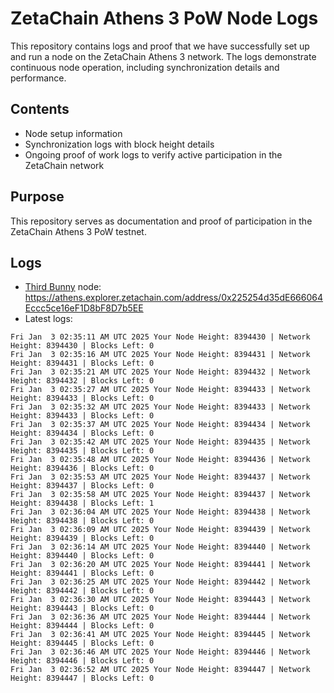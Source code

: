# ZetaChain Athens 3 PoW Node Logs
This repository contains logs and proof that we have successfully set up and run a node on the ZetaChain Athens 3 network. The logs demonstrate continuous node operation, including synchronization details and performance.

## Contents
- Node setup information
- Synchronization logs with block height details
- Ongoing proof of work logs to verify active participation in the ZetaChain network

## Purpose
This repository serves as documentation and proof of participation in the ZetaChain Athens 3 PoW testnet.

## Logs

- [Third Bunny](https://thirdbunny.xyz/) node: https://athens.explorer.zetachain.com/address/0x225254d35dE666064Eccc5ce16eF1D8bF8D7b5EE
- Latest logs:
```
Fri Jan  3 02:35:11 AM UTC 2025 Your Node Height: 8394430 | Network Height: 8394430 | Blocks Left: 0
Fri Jan  3 02:35:16 AM UTC 2025 Your Node Height: 8394431 | Network Height: 8394431 | Blocks Left: 0
Fri Jan  3 02:35:21 AM UTC 2025 Your Node Height: 8394432 | Network Height: 8394432 | Blocks Left: 0
Fri Jan  3 02:35:27 AM UTC 2025 Your Node Height: 8394433 | Network Height: 8394433 | Blocks Left: 0
Fri Jan  3 02:35:32 AM UTC 2025 Your Node Height: 8394433 | Network Height: 8394433 | Blocks Left: 0
Fri Jan  3 02:35:37 AM UTC 2025 Your Node Height: 8394434 | Network Height: 8394434 | Blocks Left: 0
Fri Jan  3 02:35:42 AM UTC 2025 Your Node Height: 8394435 | Network Height: 8394435 | Blocks Left: 0
Fri Jan  3 02:35:48 AM UTC 2025 Your Node Height: 8394436 | Network Height: 8394436 | Blocks Left: 0
Fri Jan  3 02:35:53 AM UTC 2025 Your Node Height: 8394437 | Network Height: 8394437 | Blocks Left: 0
Fri Jan  3 02:35:58 AM UTC 2025 Your Node Height: 8394437 | Network Height: 8394438 | Blocks Left: 1
Fri Jan  3 02:36:04 AM UTC 2025 Your Node Height: 8394438 | Network Height: 8394438 | Blocks Left: 0
Fri Jan  3 02:36:09 AM UTC 2025 Your Node Height: 8394439 | Network Height: 8394439 | Blocks Left: 0
Fri Jan  3 02:36:14 AM UTC 2025 Your Node Height: 8394440 | Network Height: 8394440 | Blocks Left: 0
Fri Jan  3 02:36:20 AM UTC 2025 Your Node Height: 8394441 | Network Height: 8394441 | Blocks Left: 0
Fri Jan  3 02:36:25 AM UTC 2025 Your Node Height: 8394442 | Network Height: 8394442 | Blocks Left: 0
Fri Jan  3 02:36:30 AM UTC 2025 Your Node Height: 8394443 | Network Height: 8394443 | Blocks Left: 0
Fri Jan  3 02:36:36 AM UTC 2025 Your Node Height: 8394444 | Network Height: 8394444 | Blocks Left: 0
Fri Jan  3 02:36:41 AM UTC 2025 Your Node Height: 8394445 | Network Height: 8394445 | Blocks Left: 0
Fri Jan  3 02:36:46 AM UTC 2025 Your Node Height: 8394446 | Network Height: 8394446 | Blocks Left: 0
Fri Jan  3 02:36:52 AM UTC 2025 Your Node Height: 8394447 | Network Height: 8394447 | Blocks Left: 0
```
